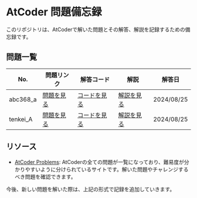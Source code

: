 # AtCoder 問題備忘録

このリポジトリは、AtCoderで解いた問題とその解答、解説を記録するための備忘録です。

## 問題一覧

| No.  | 問題リンク | 解答コード | 解説 | 解答日 |
| ---- | ---------- | ---------- | ---- | ------ |
| abc368_a | [問題を見る](https://atcoder.jp/contests/abc368/tasks/abc368_a) | [コードを見る](https://github.com/es1aT/AtCoder-Memo/blob/main/Solved-Problems/abc368_a.py) | [解説を見る](https://github.com/es1aT/atcoder/issues/1) | 2024/08/25 |
| tenkei_A | [問題を見る](https://atcoder.jp/contests/typical-algorithm/tasks/typical_algorithm_a) | [コードを見る](https://github.com/es1aT/AtCoder-Memo/blob/main/Solved-Problems/tenkei_A.py) | [解説を見る](https://github.com/es1aT/atcoder/issues/1) | 2024/08/25 |

## リソース

- [AtCoder Problems](https://kenkoooo.com/atcoder/#/table/): AtCoderの全ての問題が一覧になっており、難易度が分かりやすいように分けられているサイトです。解いた問題やチャレンジするべき問題を確認できます。



今後、新しい問題を解いた際は、上記の形式で記録を追加していきます。
